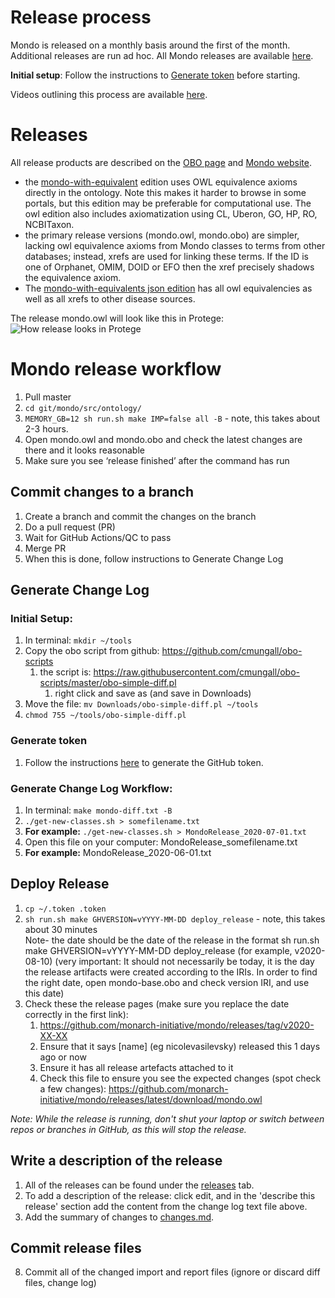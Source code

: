 # Release process

Mondo is released on a monthly basis around the first of the month. Additional releases are run ad hoc. All Mondo releases are available [here](https://github.com/monarch-initiative/mondo/releases).

**Initial setup**: Follow the instructions to [Generate token](https://mondo.readthedocs.io/en/latest/developer-guide/generate-token/) before starting.

Videos outlining this process are available [here](https://drive.google.com/drive/u/0/folders/1kDD572vCE2NRGC57cX7vTUHQSFvomyb7).

# Releases

All release products are described on the [OBO page](http://obofoundry.org/ontology/mondo.html) and [Mondo website](https://mondo.monarchinitiative.org/).

 - the [mondo-with-equivalent](http://purl.obolibrary.org/obo/mondo/mondo-with-equivalents.owl) edition uses OWL equivalence axioms directly in the ontology. Note this makes it harder to browse in some portals, but this edition may be preferable for computational use. The owl edition also includes axiomatization using CL, Uberon, GO, HP, RO, NCBITaxon.
 - the primary release versions (mondo.owl, mondo.obo) are simpler, lacking owl equivalence axioms from Mondo classes to terms from other databases; instead, xrefs are used for linking these terms. If the ID is one of Orphanet, OMIM, DOID or EFO then the xref precisely shadows the equivalence axiom.
- The [mondo-with-equivalents json edition](http://purl.obolibrary.org/obo/mondo/mondo-with-equivalents.json) has all owl equivalencies as well as all xrefs to other disease sources.

The release mondo.owl will look like this in Protege:
![How release looks in Protege](images/release-protege-look.png)

# Mondo release workflow

1. Pull master
2. `cd git/mondo/src/ontology/`
3. `MEMORY_GB=12 sh run.sh make IMP=false all -B` - note, this takes about 2-3 hours.
4. Open mondo.owl and mondo.obo and check the latest changes are there and it looks reasonable
5. Make sure you see ‘release finished’ after the command has run

## Commit changes to a branch
1. Create a branch and commit the changes on the branch
2. Do a pull request (PR)
3. Wait for GitHub Actions/QC to pass
4. Merge PR
5. When this is done, follow instructions to Generate Change Log

## Generate Change Log

### Initial Setup:
1. In terminal: `mkdir ~/tools`
1. Copy the obo script from github: https://github.com/cmungall/obo-scripts
    1. the script is: https://raw.githubusercontent.com/cmungall/obo-scripts/master/obo-simple-diff.pl
        1. right click and save as (and save in Downloads)
1. Move the file:
`mv Downloads/obo-simple-diff.pl ~/tools`
1. `chmod 755 ~/tools/obo-simple-diff.pl`

### Generate token

1. Follow the instructions [here](https://mondo.readthedocs.io/en/latest/developer-guide/generate-token/) to generate the GitHub token.

### Generate Change Log Workflow:
<!-- 1. Download the latest mondo.obo from GitHub (https://github.com/monarch-initiative/mondo/releases) and save under /ontology folder (do not commit later)
2. Download the previous mondo.obo and save as mondo-lastbuild.obo-->

1. In terminal: `make mondo-diff.txt -B`  
1. `./get-new-classes.sh > somefilename.txt`  
1. **For example:** `./get-new-classes.sh > MondoRelease_2020-07-01.txt`  
1. Open this file on your computer: MondoRelease_somefilename.txt  
1. **For example:** MondoRelease_2020-06-01.txt     

## Deploy Release
1. `cp ~/.token .token`  
1. `sh run.sh make GHVERSION=vYYYY-MM-DD deploy_release` - note, this takes about 30 minutes  
Note- the date should be the date of the release in the format sh run.sh make GHVERSION=vYYYY-MM-DD deploy_release (for example, v2020-08-10)  (very important: It should not necessarily be today, it is the day the release artifacts were created according to the IRIs. In order to find the right date, open mondo-base.obo and check version IRI, and use this date)
1. Check these the release pages (make sure you replace the date correctly in the first link):
    1. https://github.com/monarch-initiative/mondo/releases/tag/v2020-XX-XX
    2. Ensure that it says [name] (eg nicolevasilevsky) released this 1 days ago or now
    3. Ensure it has all release artefacts attached to it
    4. Check this file to ensure you see the expected changes (spot check a few changes): https://github.com/monarch-initiative/mondo/releases/latest/download/mondo.owl

_Note: While the release is running, don't shut your laptop or switch between repos or branches in GitHub, as this will stop the release._

## Write a description of the release

1. All of the releases can be found under the [releases](https://github.com/monarch-initiative/mondo/releases) tab.
2. To add a description of the release: click edit, and in the 'describe this release' section add the content from the change log text file above.
3. Add the summary of changes to [changes.md](https://github.com/monarch-initiative/mondo/blob/master/Changes.md).

## Commit release files

8. Commit all of the changed import and report files (ignore or discard diff files, change log)
